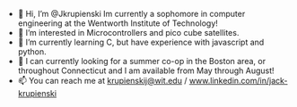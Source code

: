 - 👋 Hi, I’m @Jkrupienski
Im currently a sophomore in computer engineering at the Wentworth Institute of Technology!
- 👀 I’m interested in Microcontrollers and pico cube satellites.
- 🌱 I’m currently learning C, but have experience with javascript and python.
- 💼 I can currently looking for a summer co-op in the Boston area, or throughout Connecticut and I am available from May through August!
- 📫 You can reach me at krupienskij@wit.edu / www.linkedin.com/in/jack-krupienski 

<!---
Jkrupienski/Jkrupienski is a ✨ special ✨ repository because its `README.md` (this file) appears on your GitHub profile.
You can click the Preview link to take a look at your changes.
--->
